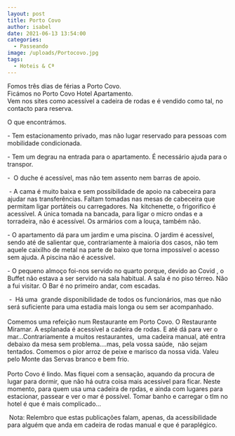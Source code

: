 ```yaml
---
layout: post
title: Porto Covo
author: isabel
date: 2021-06-13 13:54:00
categories:
  - Passeando
image: /uploads/Portocovo.jpg
tags:
  - Hoteis & Cª
---
```

Fomos tr&ecirc;s dias de férias a Porto Covo.<br>Fic&aacute;mos no Porto Covo Hotel Apartamento.<br>Vem nos sites como acess&iacute;vel a cadeira de rodas e é vendido como tal, no contacto para reserva.

O que encontr&aacute;mos.

\- Tem estacionamento privado, mas n&atilde;o lugar reservado para pessoas com mobilidade condicionada.

\- Tem um degrau na entrada para o apartamento. &Eacute; necess&aacute;rio ajuda para o transpor.

\-&nbsp; O duche é acess&iacute;vel, mas n&atilde;o tem assento nem barras de apoio.

&nbsp;- A cama é muito baixa e sem possibilidade de apoio na cabeceira para ajudar nas transfer&ecirc;ncias. Faltam tomadas nas mesas de cabeceira que permitam ligar port&aacute;teis ou carregadores. Na&nbsp; kitchenette, o frigorifico é acess&iacute;vel. A &uacute;nica tomada na bancada, para ligar o micro ondas e a torradeira, n&atilde;o é acess&iacute;vel. Os arm&aacute;rios com a lou&ccedil;a, também n&atilde;o.

\- O apartamento d&aacute; para um jardim e uma piscina. O jardim é acess&iacute;vel, sendo até de salientar que, contrariamente &agrave; maioria dos casos, n&atilde;o tem aquele caixilho de metal na parte de baixo que torna imposs&iacute;vel o acesso sem ajuda. A piscina n&atilde;o é acess&iacute;vel.

\- O pequeno almo&ccedil;o foi-nos servido no quarto porque, devido ao Covid , o Buffet n&atilde;o estava a ser servido na sala habitual. A sala é no piso térreo. N&atilde;o a fui visitar. O Bar é no primeiro andar, com escadas.

&nbsp;-&nbsp; H&aacute; uma&nbsp; grande disponibilidade de todos os funcion&aacute;rios, mas que n&atilde;o ser&aacute; suficiente para uma estadia mais longa ou sem ser acompanhado.<br><br>Comemos uma refei&ccedil;&atilde;o num Restaurante em Porto Covo. O Restaurante Miramar. A esplanada é acess&iacute;vel a cadeira de rodas. E até d&aacute; para ver o mar…Contrariamente a muitos restaurantes,&nbsp; uma cadeira manual, até entra debaixo da mesa sem problema….mas, pela vossa sa&uacute;de,&nbsp; n&atilde;o sejam tentados. Comemos o pior arroz de peixe e marisco da nossa vida. Valeu pelo Monte das Servas branco e bem frio.<br><br>Porto Covo é lindo. Mas fiquei com a sensa&ccedil;&atilde;o, aquando da procura de lugar para dormir, que n&atilde;o h&aacute; outra coisa mais acess&iacute;vel para ficar. Neste momento, para quem usa uma cadeira de rpdas, e ainda com lugares para estacionar, passear e ver o mar é poss&iacute;vel. Tomar banho e carregar o tlm no hotel é que é mais complicado…

&nbsp;Nota: Relembro que estas publica&ccedil;&otilde;es falam, apenas, da acessibilidade para alguém que anda em cadeira de rodas manual e que é paraplégico.<br>&nbsp;
